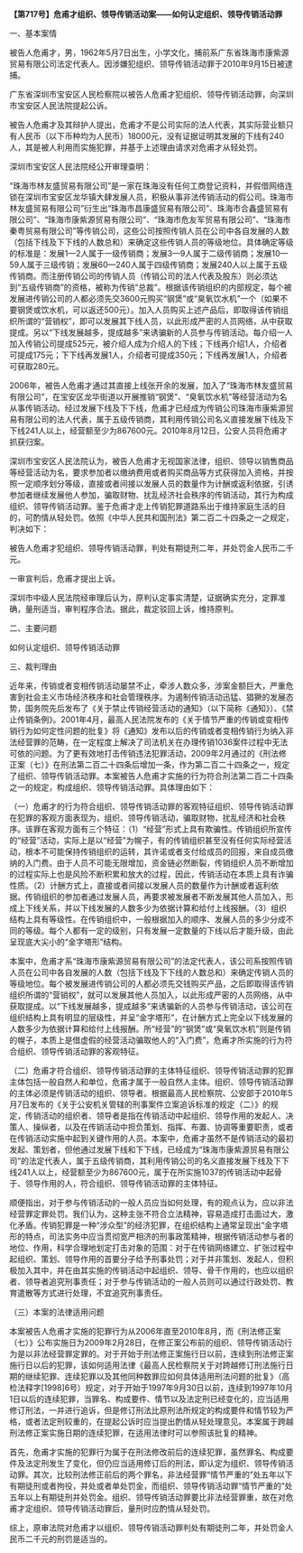 **【第717号】危甫才组织、领导传销活动案——如何认定组织、领导传销活动罪**

一、基本案情

被告人危甫才，男，1962年5月7日出生，小学文化，捕前系广东省珠海市康紫源贸易有限公司法定代表人。因涉嫌犯组织、领导传销活动罪于2010年9月15日被逮捕。

广东省深圳市宝安区人民检察院以被告人危甫才犯组织、领导传销活动罪，向深圳市宝安区人民法院提起公诉。

被告人危甫才及其辩护人提出，危甫才不是公司实际的法人代表，其实际营业额只有人民币（以下币种均为人民币）18000元，没有证据证明其发展的下线有240人，其是被人利用而实施犯罪，并基于上述理由请求对危甫才从轻处罚。

深圳市宝安区人民法院经公开审理查明：

“珠海市林友盛贸易有限公司”是一家在珠海没有任何工商登记资料，并假借网络连锁在深圳市宝安区龙华镇大肆发展人员，积极从事非法传销活动的假公司。珠海市林友盛贸易有限公司”衍生出“珠海市昌康盛贸易有限公司”、珠海市合鑫盛贸易有限公司”、“珠海市康紫源贸易有限公司”、“珠海市危友军贸易有限公司”、“珠海市秦粤贸易有限公司”等传销公司，这些公司按照传销人员在公司中各自发展的人数（包括下线及下下线的人数总和）来确定这些传销人员的等级地位。具体确定等级的标准是：发展1—2人属于一级传销商；发展3—9人属于二级传销商；发展10—59人属于三级传销；发展60—240人属于四级传销商；发展240人以上属于五级传销商。而注册传销公司的传销人员（传销公司的法人代表及股东）则必须达到“五级传销商”的资格，被称为传销“总裁”。根据该传销组织的内部规定，每个被发展进传销公司的人都必须先交3600元购买“钢煲”或“臭氧饮水机”一个（如果不要钢煲或饮水机，可以返还500元）。加入人员购买上述产品后，即取得该传销组织所谓的“营销权”，即可以发展其下线人员，以此形成严密的人员网络，从中获取提成。另以“下线发展越多，提成越多”来诱骗新的人员参与传销活动。每介绍一人加入传销公司提成525元，被介绍人成为介绍人的下线；下线再介绍1人，介绍者可提成175元；下下线再发展1人，介绍者可提成350元；下线再发展1人，介绍者可获取280元。

2006年，被告人危甫才通过其直接上线张开余的发展，加入了“珠海市林友盛贸易有限公司”，在宝安区龙华街道以开展推销“钢煲”、“臭氧饮水机”等经营活动为名从事传销活动。经过发展下线及下下线，危甫才已经成为传销公司珠海市康紫源贸易有限公司的法人代表，属于五级传销商，其利用传销公司名义直接发展下线及下下线241人以上，经营额至少为867600元。2010年8月12日，公安人员将危甫才抓获归案。

深圳市宝安区人民法院认为，被告人危甫才无视国家法律，组织、领导以销售商品等经营活动为名，要求参加者以缴纳费用或者购买商品等方式获得加入资格，并按照一定顺序划分等级，直接或者间接以发展人员的数量作为计酬或返利依据，引诱参加者继续发展他人参加，骗取财物、扰乱经济社会秩序的传销活动，其行为构成组织、领导传销活动罪。鉴于危甫才走上传销犯罪道路系出于维持家庭生活的目的，可酌情从轻处罚。依照《中华人民共和国刑法》第二百二十四条之一之规定，判决如下：

被告人危甫才犯组织、领导传销活动罪，判处有期徒刑二年，并处罚金人民币二千元。

一审宣判后，危甫才提出上诉。

深圳市中级人民法院经审理后认为，原判认定事实清楚，证据确实充分，定罪准确，量刑适当，审判程序合法。据此，裁定驳回上诉，维持原判。

二、主要问题

如何认定组织、领导传销活动罪

三、裁判理由

近年来，传销或者变相传销活动屡禁不止，牵涉人数众多，涉案金额巨大，严重危害到社会主义市场经济秩序和社会管理秩序。为遏制传销活动迅猛、猖獗的发展态势，国务院先后发布了《关于禁止传销经营活动的通知》（以下简称《通知》）、《禁止传销条例》。2001年4月，最高人民法院发布的《关于情节严重的传销或变相传销行为如何定性问题的批复》将《通知》发布以后的传销或者变相传销行为纳入非法经营罪的范畴，在一定程度上解决了司法机关在办理传销1036案件过程中无法可依的问题。为了更有效地打击传销违法犯罪活动，2009年2月通过的《刑法修正案（七）》在刑法第二百二十四条后增加一条，作为第二百二十四条之一，规定了组织、领导传销活动罪。本案被告人危甫才实施的行为符合刑法第二百二十四条之一的规定，构成组织、领导传销活动罪。具体理由如下：

（一）危甫才的行为符合组织、领导传销活动罪的客观特征组织、领导传销活动罪在犯罪的客观方面表现为，组织、领导传销活动，骗取财物，扰乱经济和社会秩序。该罪在客观方面有三个特征：（1）“经营”形式上具有欺骗性。传销组织所宣传的“经营”活动，实际上是以“经营”为幌子，有的传销组织甚至没有任何实际经营活动，根本不可能保持传销组织的运转，其许诺或者支付给成员的回报，来自成员缴纳的入门费。由于人员不可能无限增加，资金链必然断裂，传销组织人员不断增加的过程实际上也是风险不断积累和放大的过程，因此，传销活动在本质上具有诈骗性质。（2）计酬方式上，直接或者间接以发展人员的数量作为计酬或者返利依据。传销组织的参加者通过发展人员，再要求被发展者不断发展其他人员加入，形成上下线关系，并以下线发展的人数多少为依据计算和给付上线报酬。（3）组织结构上具有等级性。在传销组织中，一般根据加入的顺序、发展人员的多少分成不同的等级。每个人都有一定的级别，只有发展一定数量的下线以后才能升级，由此呈现底大尖小的“金字塔形”结构。

本案中，危甫才系“珠海市康紫源贸易有限公司”的法定代表人，该公司系按照传销人员在公司中各自发展的人数（包括下线及下下线的人数总和）来确定传销人员的等级地位。每个被发展进传销公司的人都必须先交钱购买产品，之后即取得该传销组织所谓的“营销权”，就可以发展其他人员加入，以此形成严密的人员网络，从中获取提成。以“下线发展越多，提成越多”来诱骗新的人员参与传销活动，该公司在组织结构上具有明显的层级性，并呈“金字塔形”，在计酬方式上完全以下线发展的人数多少为依据计算和给付上线报酬。所“经营”的“钢煲”或“臭氧饮水机”则是传销的幌子，本质上是借虚假的经营活动骗取他人的“入门费”，危甫才所实施的行为符合组织、领导传销活动罪的客观特征。

（二）危甫才符合组织、领导传销活动罪的主体特征组织、领导传销活动罪的犯罪主体包括一般自然人和单位，危甫才属于一般自然人主体。组织、领导传销活动罪的主体必须是传销活动的组织、领导者。根据最高人民检察院、公安部于2010年5月7日发布的《关于公安机关管辖的刑事案件立案追诉标准的规定（二）》的规定，传销活动的组织者、领导者是指在传销活动中起组织、领导作用的发起人、决策人、操纵者，以及在传销活动中担负策划、指挥、布置、协调等重要职责，或者在传销活动实施中起到关键作用的人员。本案中，危甫才虽然不是传销活动的最初发起、策划者，但他通过发展下线和下下线，已经成为“珠海市康紫源贸易有限公司”的法定代表人，属于五级传销商，其利用传销公司的名义直接发展下线及下下线241人以上，经营额至少为867600元，属于在所实施1037的传销活动中起骨于、领导作用的人，符合组织、领导传销活动罪的主体特征。

顺便指出，对于参与传销活动的一般人员应当如何处理，有的观点认为，应以非法经营罪定罪处罚。我们认为，这种主张不符合立法精神，容易造成打击面过大，激化矛盾。传销犯罪是一种“涉众型”的经济犯罪，在组织结构上通常呈现出“金字塔形的特点，司法实务中应当贯彻宽严相济的刑事政策精神，根据传销活动参与者的地位、作用，科学合理地划定打击对象的范围：对于在传销网络建立、扩张过程中起组织、策划、领导作用的首要分子给予刑事处罚；对于并非策划、发起人，但积极加入其中，并在由其实施的传销活动中起组织、领导、骨干作用的，也应以组织者、领导者追究刑事责任；对于参与传销活动的一般人员则可以通过行政处罚、教育遣散等方式进行处理，不宜追究刑事责任。

（三）本案的法律适用问题

本案被告人危甫才实施的犯罪行为从2006年直至2010年8月，而《刑法修正案（七）》公布实施日为2009年2月28日，在修正案公布前的组织、领导传销活动行为是以非法经营罪定罪的。对于开始于刑法修正案施行日以前，连续到刑法修正案施行日以后的犯罪，该如何适用法律《最高人民检察院关于对跨越修订刑法施行日期的继续犯罪、连续犯罪以及其他同种数罪应如何具体适用刑法问题的批复》（高检法释字\[1998\]6号）规定，对于开始于1997年9月30日以前，连续到1997年10月1日以后的连续犯罪，当罪名、构成要件、情节以及法定刑已经变化的，应当适用修订刑法，一并进行追诉，但是修订刑法比原刑法所规定的构成要件和情节较为严格，或者法定刑较重的，在提起公诉时应当提出酌情从轻处理意见。本案属于跨越刑法修正案实施日期的连续犯罪，在适用法律时可以参照该批复的精神。

首先，危甫才实施的犯罪行为属于在刑法修改前后的连续犯罪，虽然罪名、构成要件及法定刑发生了变化，但仍应当适用修订后的刑法，即认定为组织、领导传销活动罪。其次，比较刑法修正前后的两个罪名，非法经营罪“情节严重的”处五年以下有期徒刑或者拘役，并处或者单处罚金，而组织、领导传销活动罪“情节严重的”处五年以上有期徒刑并处罚金。组织、领导传销活动罪要比非法经营罪重，故在对危甫才定组织、领导传销活动罪后，量刑时应酌情从轻处罚。

综上，原审法院对危甫才以组织、领导传销活动罪判处有期徒刑二年，并处罚金人民币二千元的刑罚是适当的。